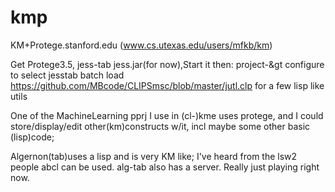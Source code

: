 kmp
===

KM+Protege.stanford.edu  (www.cs.utexas.edu/users/mfkb/km)

Get Protege3.5, jess-tab jess.jar(for now),Start it then: project-&gt configure to select jesstab
batch load https://github.com/MBcode/CLIPSmsc/blob/master/jutl.clp for a few lisp like utils

One of the MachineLearning pprj I use in (cl-)kme uses protege, and I could store/display/edit
 other(km)constructs w/it, incl maybe some other basic (lisp)code;  

Algernon(tab)uses a lisp and is very KM like; I've heard from the lsw2 people abcl can be used.
alg-tab also has a server.  Really just playing right now.
